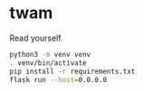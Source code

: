 # twam

Read yourself.

```bash
python3 -m venv venv
. venv/bin/activate
pip install -r requirements.txt
flask run --host=0.0.0.0
```
